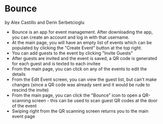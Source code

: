 # Bounce

by Alex Castillo and Derin Serbetcioglu

- Bounce is an app for event management. After downloading the app, you can create an account and log in with that username.
- At the main page, you will have an empty list of events which can be populated by clicking the "Create Event" button at the top right.
- You can add guests to the event by clicking "Invite Guests"
- After guests are invited and the event is saved, a QR code is generated for each guest and is texted to each invitee
- From the main page, you can click on any of the events to edit the details
- From the Edit Event screen, you can view the guest list, but can't make changes (since a QR code was already sent and it would be rude to rescind the invite)
- From the main page, you can click the "Bounce" icon to open a QR-scanning screen - this can be used to scan guest QR codes at the door of the event
- Swiping right from the QR scanning screen returns you to the main event page